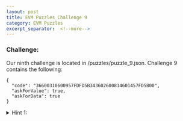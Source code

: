 ```yaml
---
layout: post
title: EVM Puzzles Challenge 9
category: EVM Puzzles
excerpt_separator:  <!--more-->
---
```


### Challenge:
Our ninth challenge is located in /puzzles/puzzle_9.json. Challenge 9 contains the following:
```
{
  "code": "36600310600957FDFD5B343602600814601457FD5B00",
  "askForValue": true,
  "askForData": true
}
```

<details>
<summary> Hint 1:</summary>
<br>
<div markdown="1">
```
The corresponding EVM opcodes are:

CALLDATASIZE	
PUSH1	03
LT	
PUSH1	09
JUMPI	
REVERT	
REVERT	
JUMPDEST	
CALLVALUE	
CALLDATASIZE	
MUL	
PUSH1	08
EQ	
PUSH1	14
JUMPI	
REVERT	
JUMPDEST	
STOP

```
</div>
</details>


<details>
<summary> Hint 2:</summary>
<br>
<div markdown="1">
```
We have 2 new opcodes here: LT and MUL.

LT checks that the value on the top of the stack
is less than the value directly below it on the stack.
It will place the result (1 for true or 0 for false)
on the top of the stack.

MUL multiplies the two values on the top of the stack
and places the result on top of the stack.

What should our calldata and call value be so that
we can pass both comparison checks and jump over all
of the REVERT opcodes?
```
</div>
</details>


<details>
<summary> Hint 3:</summary>
<br>
<div markdown="1">
```
Remember, CALLDATASIZE places the size of call data in bytes on the 
stack and CALLVALUE places the call value directly on the stack.

```
</div>
</details>


<details>
<summary> Solution:</summary>
<br>
<div markdown="1">
``` 
This one is pretty straightforward. We can see that we need our calldata
to be greater than 3 as we want the LT comparison to be true.

The second check we need to pass is we want our calldata * call value
to be equal to 8.

A solution to this is any 4 bytes of calldata and 2 wei for our call value.

Solution: 
calldata: 0xFFFFFFFF     call value: 2

```
</div>
</details>
